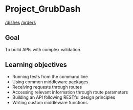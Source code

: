 # Project_GrubDash

[/dishes](https://fierce-hollows-10891.herokuapp.com/dishes)
[/orders](https://fierce-hollows-10891.herokuapp.com/orders)

## Goal
To build APIs with complex validation.

## Learning objectives

- Running tests from the command line
- Using common middleware packages
- Receiving requests through routes
- Accessing relevant information through route parameters
- Building an API following RESTful design principles
- Writing custom middleware functions
